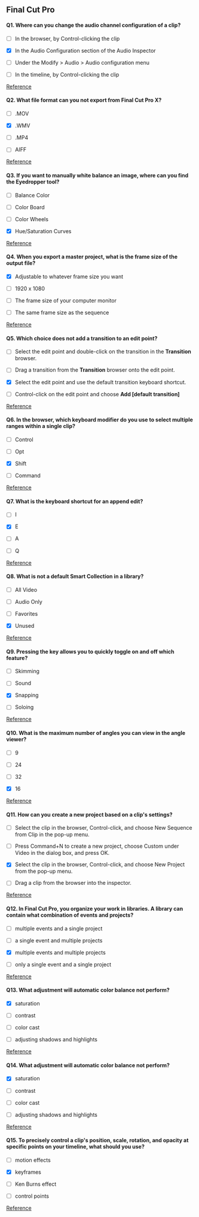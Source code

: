## Final Cut Pro

#### Q1. Where can you change the audio channel configuration of a clip?

- [ ] In the browser, by Control-clicking the clip
      
- [x] In the Audio Configuration section of the Audio Inspector
      
- [ ] Under the Modify > Audio > Audio configuration menu
      
- [ ] In the timeline, by Control-clicking the clip

[Reference](https://support.apple.com/en-in/guide/final-cut-pro/verc1fab5f6/mac)

#### Q2. What file format can you not export from Final Cut Pro X?

- [ ] .MOV

- [x] .WMV

- [ ] .MP4

- [ ] AIFF

[Reference](https://support.apple.com/en-in/guide/final-cut-pro/ver2833f855/mac)

#### Q3. If you want to manually white balance an image, where can you find the Eyedropper tool?

- [ ] Balance Color

- [ ] Color Board

- [ ] Color Wheels

- [x] Hue/Saturation Curves

[Reference](https://www.makeuseof.com/final-cut-pro-color-correcting-options-explained/)

#### Q4. When you export a master project, what is the frame size of the output file?

- [x] Adjustable to whatever frame size you want
      
- [ ] 1920 x 1080
      
- [ ] The frame size of your computer monitor
      
- [ ] The same frame size as the sequence

[Reference](https://support.apple.com/en-in/guide/final-cut-pro/ver0192a47b8/mac)

#### Q5. Which choice does not add a transition to an edit point?

- [ ] Select the edit point and double-click on the transition in the **Transition** browser.
      
- [ ] Drag a transition from the **Transition** browser onto the edit point.
      
- [x] Select the edit point and use the default transition keyboard shortcut.
      
- [ ] Control-click on the edit point and choose **Add [default transition]**

[Reference](https://support.apple.com/en-in/guide/final-cut-pro/ver761c7432/mac)

#### Q6. In the browser, which keyboard modifier do you use to select multiple ranges within a single clip?

- [ ] Control
      
- [ ] Opt
      
- [x] Shift
      
- [ ] Command

[Reference](https://support.apple.com/en-in/guide/final-cut-pro/ver28cca92/mac)

#### Q7. What is the keyboard shortcut for an append edit?

- [ ] I
      
- [x] E
      
- [ ] A
      
- [ ] Q

[Reference](https://support.apple.com/en-in/guide/final-cut-pro/ver7a77f584/mac)

#### Q8. What is not a default Smart Collection in a library?

- [ ] All Video
      
- [ ] Audio Only
      
- [ ] Favorites
      
- [x] Unused

[Reference](https://support.apple.com/en-in/guide/final-cut-pro/ver2833eb5b/mac)

#### Q9. Pressing the key allows you to quickly toggle on and off which feature?

- [ ] Skimming
      
- [ ] Sound
      
- [x] Snapping
      
- [ ] Soloing

[Reference](https://support.apple.com/en-in/guide/final-cut-pro/ver90ba5929/mac)

#### Q10. What is the maximum number of angles you can view in the angle viewer?

- [ ] 9

- [ ] 24

- [ ] 32

- [x] 16

[Reference](https://support.apple.com/en-in/guide/final-cut-pro/ver23c76c9c/mac) 

#### Q11. How can you create a new project based on a clip's settings?

- [ ] Select the clip in the browser, Control-click, and choose New Sequence from Clip in the pop-up menu.

- [ ] Press Command+N to create a new project, choose Custom under Video in the dialog box, and press OK.

- [x] Select the clip in the browser, Control-click, and choose New Project from the pop-up menu.

- [ ] Drag a clip from the browser into the inspector.

[Reference](https://support.apple.com/en-in/guide/final-cut-pro/verdb79783e/mac) 

#### Q12. In Final Cut Pro, you organize your work in libraries. A library can contain what combination of events and projects?

- [ ] multiple events and a single project

- [ ] a single event and multiple projects

- [x] multiple events and multiple projects

- [ ] only a single event and a single project

[Reference](https://support.apple.com/en-in/guide/final-cut-pro/verfdd5c590e/mac) 

#### Q13. What adjustment will automatic color balance not perform?

- [x] saturation

- [ ] contrast

- [ ] color cast

- [ ] adjusting shadows and highlights

[Reference](https://support.apple.com/en-in/guide/final-cut-pro/ver9e1e9aa2/mac) 

#### Q14. What adjustment will automatic color balance not perform?

- [x] saturation

- [ ] contrast

- [ ] color cast

- [ ] adjusting shadows and highlights

[Reference](https://support.apple.com/en-in/guide/final-cut-pro/ver9e1e9aa2/mac) 

#### Q15. To precisely control a clip's position, scale, rotation, and opacity at specific points on your timeline, what should you use?

- [ ] motion effects

- [x] keyframes

- [ ] Ken Burns effect

- [ ] control points
    
[Reference](https://support.apple.com/en-in/guide/final-cut-pro/ver8e3f20ea/mac) 
